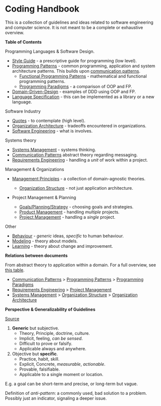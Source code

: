 # Coding Handbook

This is a collection of guidelines and ideas related to software engineering and computer science. It is not meant to be a complete or exhaustive overview.

**Table of Contents**

Programming Languages & Software Design.

- [Style Guide](style-guide.md) - a prescriptive guide for programming (low level).
- [Programming Patterns](programming-patterns.md) - common programming, application and system architecture patterns. This builds upon  [communication patterns](communication-patterns.md).
  - [Functional Programming Patterns](programming-patterns-functional.md) - mathematical and functional programming patterns.
  - [Programming Paradigms](programming-paradigms.md) - a comparison of OOP and FP.
- [Domain-Driven-Design](domain-driven-design.md) - examples of DDD using OOP and FP.
- [Language Specification](language-spec.md) - this can be implemented as a library or a new language.

Software Industry

- [Quotes](quotes.md) - to contemplate (high level).
- [Organization Architecture](organization-architecture.md) - tradeoffs encountered in organizations.
- [Software Engineering](software-engineering.md) - what is involves.

Systems theory

- [Systems Management](systems-management.md) - systems thinking.
- [Communication Patterns](communication-patterns.md) abstract theory regarding messaging.
- [Requirements Engineering](requirements-engineering.md) - handling a *unit* of work within a project.

Management & Organizations

- [Management Principles](management-principles) - a collection of domain-agnostic theories.
  - [Organization Structure](organization-structure.md) - not just application architecture.
- Project Management & Planning

  - [Goals/Planning/Strategy](goals-planning-strategy.md) - choosing goals and strategies.
  - [Product Management](product-management) - handling *multiple* projects.
  - [Project Management](project-management) - handling a *single* project.

Other

- [Behaviour](behaviour.md) - *generic* ideas, *specific* to human behaviour.
- [Modeling](modeling.md) - theory about models.
- [Learning](learning.md) - theory about change and improvement.



**Relations between documents**

From abstract theory to application within a domain. For a full overview, see [this table](software-domains-table.md).

- [Communication Patterns](communication-patterns.md) > [Programming Patterns](programming-patterns.md) > [Programming Paradigms](programming-paradigms.md)
- [Requirements Engineering](requirements-engineering.md) > [Project Management](project-management)
- [Systems Management](systems-management.md) > [Organization Structure](organization-structure.md) > [Organization Architecture](organization-architecture.md)



**Perspective & Generalizability of Guidelines**

[Source](https://twitter.com/johncutlefish/status/1406534814673477633)

1. **Generic** but subjective.
    - Theory, Principle, doctrine, culture.
    - Implicit, feeling, *can be sensed*.
    - Difficult to prove or falsify.
    - Applicable always and anywhere.
2. Objective but **specific**.
    - Practice, habit, skill.
    - Explicit, Concrete, *measurable*, *actionable*.
    - Provable, falsifiable.
    - Applicable to a single moment or location.

E.g. a goal can be short-term and precise, or long-term but vague.

Definition of *anti-pattern*: a commonly used, bad solution to a problem. Possibly just an indicator, signaling a deeper issue.
